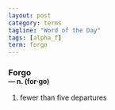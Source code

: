 ```yaml
---
layout: post
category: terms
tagline: "Word of the Day"
tags: [alpha_f]
term: forgo
---
```


<h3>Forgo<br/> <small>&mdash; n. (for<span>&middot;</span>go)</small></h3>
<p><ol><li>fewer than five departures</li>
</ol></p>
